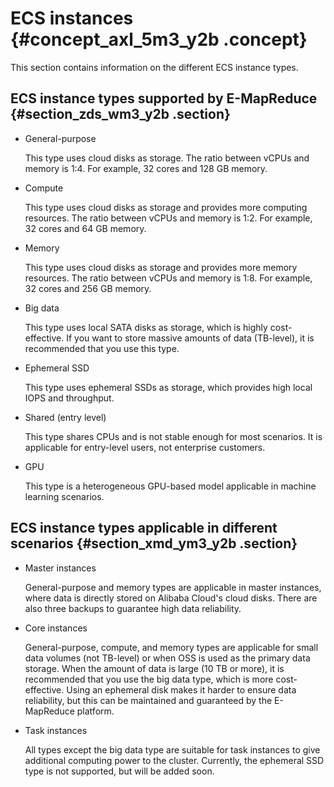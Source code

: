 # ECS instances {#concept_axl_5m3_y2b .concept}

This section contains information on the different ECS instance types.

## ECS instance types supported by E-MapReduce {#section_zds_wm3_y2b .section}

-   General-purpose

    This type uses cloud disks as storage. The ratio between vCPUs and memory is 1:4. For example, 32 cores and 128 GB memory.

-   Compute

    This type uses cloud disks as storage and provides more computing resources. The ratio between vCPUs and memory is 1:2. For example, 32 cores and 64 GB memory.

-   Memory

    This type uses cloud disks as storage and provides more memory resources. The ratio between vCPUs and memory is 1:8. For example, 32 cores and 256 GB memory.

-   Big data

    This type uses local SATA disks as storage, which is highly cost-effective. If you want to store massive amounts of data \(TB-level\), it is recommended that you use this type.

-   Ephemeral SSD

    This type uses ephemeral SSDs as storage, which provides high local IOPS and throughput.

-   Shared \(entry level\)

    This type shares CPUs and is not stable enough for most scenarios. It is applicable for entry-level users, not enterprise customers.

-   GPU

    This type is a heterogeneous GPU-based model applicable in machine learning scenarios.


## ECS instance types applicable in different scenarios {#section_xmd_ym3_y2b .section}

-   Master instances

    General-purpose and memory types are applicable in master instances, where data is directly stored on Alibaba Cloud's cloud disks. There are also three backups to guarantee high data reliability.

-   Core instances

    General-purpose, compute, and memory types are applicable for small data volumes \(not TB-level\) or when OSS is used as the primary data storage. When the amount of data is large \(10 TB or more\), it is recommended that you use the big data type, which is more cost-effective. Using an ephemeral disk makes it harder to ensure data reliability, but this can be maintained and guaranteed by the E-MapReduce platform.

-   Task instances

    All types except the big data type are suitable for task instances to give additional computing power to the cluster. Currently, the ephemeral SSD type is not supported, but will be added soon.


